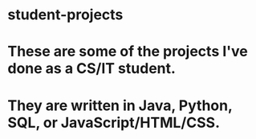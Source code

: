 # student-projects
# These are some of the projects I've done as a CS/IT student. 
# They are written in Java, Python, SQL, or JavaScript/HTML/CSS.
